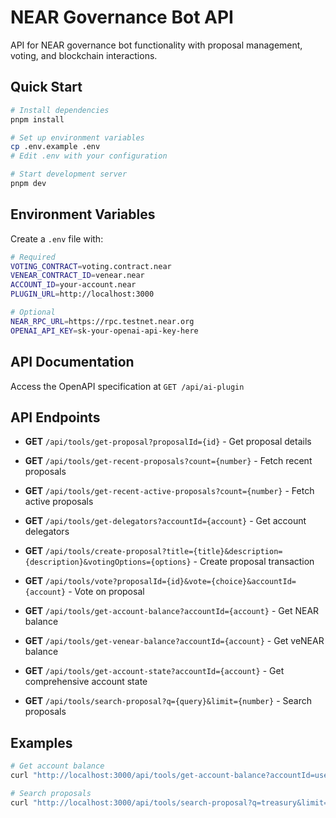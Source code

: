 # NEAR Governance Bot API

API for NEAR governance bot functionality with proposal management, voting, and blockchain interactions.

## Quick Start

```bash
# Install dependencies
pnpm install

# Set up environment variables
cp .env.example .env
# Edit .env with your configuration

# Start development server
pnpm dev
```

## Environment Variables

Create a `.env` file with:

```bash
# Required
VOTING_CONTRACT=voting.contract.near
VENEAR_CONTRACT_ID=venear.near
ACCOUNT_ID=your-account.near
PLUGIN_URL=http://localhost:3000

# Optional
NEAR_RPC_URL=https://rpc.testnet.near.org
OPENAI_API_KEY=sk-your-openai-api-key-here
```

## API Documentation

Access the OpenAPI specification at `GET /api/ai-plugin`

## API Endpoints

- **GET** `/api/tools/get-proposal?proposalId={id}` - Get proposal details
- **GET** `/api/tools/get-recent-proposals?count={number}` - Fetch recent proposals
- **GET** `/api/tools/get-recent-active-proposals?count={number}` - Fetch active proposals

- **GET** `/api/tools/get-delegators?accountId={account}` - Get account delegators
- **GET** `/api/tools/create-proposal?title={title}&description={description}&votingOptions={options}` - Create proposal transaction
- **GET** `/api/tools/vote?proposalId={id}&vote={choice}&accountId={account}` - Vote on proposal
- **GET** `/api/tools/get-account-balance?accountId={account}` - Get NEAR balance
- **GET** `/api/tools/get-venear-balance?accountId={account}` - Get veNEAR balance
- **GET** `/api/tools/get-account-state?accountId={account}` - Get comprehensive account state

- **GET** `/api/tools/search-proposal?q={query}&limit={number}` - Search proposals

## Examples

```bash
# Get account balance
curl "http://localhost:3000/api/tools/get-account-balance?accountId=user.near"

# Search proposals
curl "http://localhost:3000/api/tools/search-proposal?q=treasury&limit=20"
```